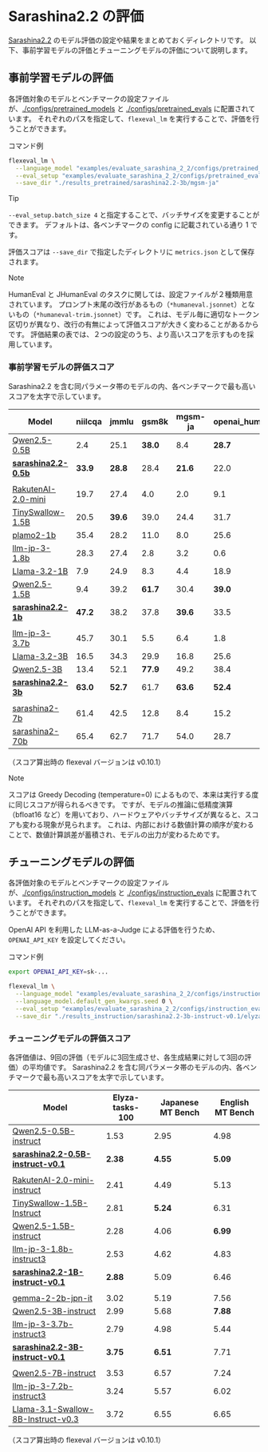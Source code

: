 # Sarashina2.2 の評価

[Sarashina2.2](https://huggingface.co/collections/sbintuitions/sarashina22-67c65fdab1ff63d92defb47e) のモデル評価の設定や結果をまとめておくディレクトリです。
以下、事前学習モデルの評価とチューニングモデルの評価について説明します。

## 事前学習モデルの評価

各評価対象のモデルとベンチマークの設定ファイルが、[./configs/pretrained_models](./configs/pretrained_models) と [./configs/pretrained_evals](./configs/pretrained_evals) に配置されています。
それぞれのパスを指定して、`flexeval_lm` を実行することで、評価を行うことができます。

コマンド例

```bash
flexeval_lm \
  --language_model "examples/evaluate_sarashina_2_2/configs/pretrained_models/sarashina2.2-3b.jsonnet" \
  --eval_setup "examples/evaluate_sarashina_2_2/configs/pretrained_evals/mgsm-ja.jsonnet" \
  --save_dir "./results_pretrained/sarashina2.2-3b/mgsm-ja"
```

> [!TIP]
> `--eval_setup.batch_size 4` と指定することで、バッチサイズを変更することができます。
> デフォルトは、各ベンチマークの config に記載されている通り 1 です。

評価スコアは `--save_dir` で指定したディレクトリに `metrics.json` として保存されます。

> [!Note]
> HumanEval と JHumanEval のタスクに関しては、設定ファイルが２種類用意されています。
> プロンプト末尾の改行があるもの（`*humaneval.jsonnet`）とないもの（`*humaneval-trim.jsonnet`）です。
> これは、モデル毎に適切なトークン区切りが異なり、改行の有無によって評価スコアが大きく変わることがあるからです。
> 評価結果の表では、２つの設定のうち、より高いスコアを示すものを採用しています。

### 事前学習モデルの評価スコア

Sarashina2.2 を含む同パラメータ帯のモデルの内、各ベンチマークで最も高いスコアを太字で示しています。

| Model                                                                      | niilcqa     | jmmlu       | gsm8k       | mgsm-ja     | openai_humaneval | jhumaneval  |
|----------------------------------------------------------------------------|-------------|-------------|-------------|-------------|------------------|-------------|
| [Qwen2.5-0.5B](https://huggingface.co/Qwen/Qwen2.5-0.5B)                   | 2.4         | 25.1        | **38.0**        | 8.4         | **28.7**             | **20.1**        |
| **[sarashina2.2-0.5b](https://huggingface.co/sbintuitions/sarashina2.2-0.5b)** | **33.9**    | **28.8**        | 28.4        | **21.6**        | 22.0             | 15.2        |
|                                                                            |             |             |             |             |                  |             |
| [RakutenAI-2.0-mini](https://huggingface.co/Rakuten/RakutenAI-2.0-mini)    | 19.7        | 27.4        | 4.0         | 2.0         | 9.1              | 7.3         |
| [TinySwallow-1.5B](https://huggingface.co/SakanaAI/TinySwallow-1.5B)       | 20.5        | **39.6**        | 39.0        | 24.4        | 31.7             | 26.2        |
| [plamo2-1b](https://huggingface.co/pfnet/plamo-2-1b)                       | 35.4        | 28.2        | 11.0        | 8.0         | 25.6             | 18.9        |
| [llm-jp-3-1.8b](https://huggingface.co/llm-jp/llm-jp-3-1.8b)               | 28.3        | 27.4        | 2.8         | 3.2         | 0.6              | 0.0         |
| [Llama-3.2-1B](https://huggingface.co/meta-llama/Llama-3.2-1B)             | 7.9         | 24.9        | 8.3         | 4.4         | 18.9             | 15.2        |
| [Qwen2.5-1.5B](https://huggingface.co/Qwen/Qwen2.5-1.5B)                   | 9.4         | 39.2        | **61.7**        | 30.4        | **39.0**             | **31.1**        |
| **[sarashina2.2-1b](https://huggingface.co/sbintuitions/sarashina2.2-1b)**     | **47.2**    | 38.2        | 37.8        | **39.6**        | 33.5             | 20.7        |
|                                                                            |             |             |             |             |                  |             |
| [llm-jp-3-3.7b](https://huggingface.co/llm-jp/llm-jp-3-3.7b)               | 45.7        | 30.1        | 5.5         | 6.4         | 1.8              | 0.0         |
| [Llama-3.2-3B](https://huggingface.co/meta-llama/Llama-3.2-3B)             | 16.5        | 34.3        | 29.9        | 16.8        | 25.6             | 23.8        |
| [Qwen2.5-3B](https://huggingface.co/Qwen/Qwen2.5-3B)                       | 13.4        | 52.1        | **77.9**        | 49.2        | 38.4             | **42.7**        |
| **[sarashina2.2-3b](https://huggingface.co/sbintuitions/sarashina2.2-3b)**   | **63.0**    | **52.7**        | 61.7        | **63.6**        | **52.4**             | 39.0        |
|                                                                            |             |             |             |             |                  |             |
| [sarashina2-7b](https://huggingface.co/sbintuitions/sarashina2-7b)         | 61.4        | 42.5        | 12.8        | 8.4         | 15.2             | 12.8        |
| [sarashina2-70b](https://huggingface.co/sbintuitions/sarashina2-70b)       | 65.4        | 62.7        | 71.7        | 54.0        | 28.7             | 22.0        |

（スコア算出時の flexeval バージョンは v0.10.1）

> [!Note]
> スコアは Greedy Decoding (temperature=0) によるもので、本来は実行する度に同じスコアが得られるべきです。
> ですが、モデルの推論に低精度演算（bfloat16 など）を用いており、ハードウェアやバッチサイズが異なると、スコアも変わる現象が見られます。
> これは、内部における数値計算の順序が変わることで、数値計算誤差が蓄積され、モデルの出力が変わるためです。

## チューニングモデルの評価

各評価対象のモデルとベンチマークの設定ファイルが、[./configs/instruction_models](./configs/instruction_models) と [./configs/instruction_evals](./configs/instruction_evals) に配置されています。
それぞれのパスを指定して、`flexeval_lm` を実行することで、評価を行うことができます。

OpenAI API を利用した LLM-as-a-Judge による評価を行うため、`OPENAI_API_KEY` を設定してください。

コマンド例

```bash
export OPENAI_API_KEY=sk-...

flexeval_lm \
  --language_model "examples/evaluate_sarashina_2_2/configs/instruction_models/sarashina2.2-3b-instruct-v0.1.jsonnet" \
  --language_model.default_gen_kwargs.seed 0 \
  --eval_setup "examples/evaluate_sarashina_2_2/configs/instruction_evals/elyza_tasks_100.jsonnet" \
  --save_dir "./results_instruction/sarashina2.2-3b-instruct-v0.1/elyza_tasks_100"
```

### チューニングモデルの評価スコア

各評価値は、9回の評価（モデルに3回生成させ、各生成結果に対して3回の評価）の平均値です。
Sarashina2.2 を含む同パラメータ帯のモデルの内、各ベンチマークで最も高いスコアを太字で示しています。

| Model                                                                                                         | Elyza-tasks-100 | Japanese MT Bench | English MT Bench  |
|---------------------------------------------------------------------------------------------------------------|-----------------|-------------------|-------------------|
| [Qwen2.5-0.5B-instruct](https://huggingface.co/Qwen/Qwen2.5-0.5B-Instruct)                                    | 1.53            | 2.95              | 4.98              |
| **[sarashina2.2-0.5B-instruct-v0.1](https://huggingface.co/sbintuitions/sarashina2.2-0.5b-instruct-v0.1)**    | **2.38**        | **4.55**          | **5.09**          |
|                                                                                                               |                 |                   |                   |
| [RakutenAI-2.0-mini-instruct](https://huggingface.co/Rakuten/RakutenAI-2.0-mini-instruct)                     | 2.41            | 4.49              | 5.13              |
| [TinySwallow-1.5B-Instruct](https://huggingface.co/SakanaAI/TinySwallow-1.5B-Instruct)                        | 2.81            | **5.24**          | 6.31              |
| [Qwen2.5-1.5B-instruct](https://huggingface.co/Qwen/Qwen2.5-1.5B-Instruct)                                    | 2.28            | 4.06              | **6.99**          |
| [llm-jp-3-1.8b-instruct3](https://huggingface.co/llm-jp/llm-jp-3-1.8b-instruct3)                              | 2.53            | 4.62              | 4.83              |
| **[sarashina2.2-1B-instruct-v0.1](https://huggingface.co/sbintuitions/sarashina2.2-1b-instruct-v0.1)**        | **2.88**        | 5.09              | 6.46              |
|                                                                                                               |                 |                   |                   |
| [gemma-2-2b-jpn-it](https://huggingface.co/google/gemma-2-2b-jpn-it)                                          | 3.02            | 5.19              | 7.56              |
| [Qwen2.5-3B-instruct](https://huggingface.co/Qwen/Qwen2.5-3B-Instruct)                                        | 2.99            | 5.68              | **7.88**          |
| [llm-jp-3-3.7b-instruct3](https://huggingface.co/llm-jp/llm-jp-3-3.7b-instruct3)                              | 2.79            | 4.98              | 5.44              |
| **[sarashina2.2-3B-instruct-v0.1](https://huggingface.co/sbintuitions/sarashina2.2-3b-instruct-v0.1)**        | **3.75**        | **6.51**          | 7.71              |
|                                                                                                               |                 |                   |                   |
| [Qwen2.5-7B-instruct](https://huggingface.co/Qwen/Qwen2.5-7B-Instruct)                                        | 3.53            | 6.57              | 7.24              |
| [llm-jp-3-7.2b-instruct3](https://huggingface.co/llm-jp/llm-jp-3-7.2b-instruct3)                              | 3.24            | 5.57              | 6.02              |
| [Llama-3.1-Swallow-8B-Instruct-v0.3](https://huggingface.co/tokyotech-llm/Llama-3.1-Swallow-8B-Instruct-v0.3) | 3.72            | 6.55              | 6.65              |

（スコア算出時の flexeval バージョンは v0.10.1）
